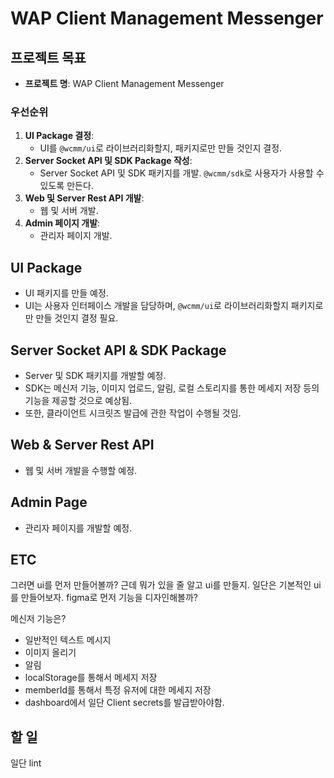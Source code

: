 # WAP Client Management Messenger

## 프로젝트 목표

- **프로젝트 명**: WAP Client Management Messenger

### 우선순위

1. **UI Package 결정**:
   - UI를 `@wcmm/ui`로 라이브러리화할지, 패키지로만 만들 것인지 결정.
2. **Server Socket API 및 SDK Package 작성**:
   - Server Socket API 및 SDK 패키지를 개발. `@wcmm/sdk`로 사용자가 사용할 수 있도록 만든다.
3. **Web 및 Server Rest API 개발**:
   - 웹 및 서버 개발.
4. **Admin 페이지 개발**:
   - 관리자 페이지 개발.

## UI Package

- UI 패키지를 만들 예정.
- UI는 사용자 인터페이스 개발을 담당하며, `@wcmm/ui`로 라이브러리화할지 패키지로만 만들 것인지 결정 필요.

## Server Socket API & SDK Package

- Server 및 SDK 패키지를 개발할 예정.
- SDK는 메신저 기능, 이미지 업로드, 알림, 로컬 스토리지를 통한 메세지 저장 등의 기능을 제공할 것으로 예상됨.
- 또한, 클라이언트 시크릿즈 발급에 관한 작업이 수행될 것임.

## Web & Server Rest API

- 웹 및 서버 개발을 수행할 예정.

## Admin Page

- 관리자 페이지를 개발할 예정.

## ETC

그러면 ui를 먼저 만들어볼까? 근데 뭐가 있을 줄 알고 ui를 만들지. 일단은 기본적인 ui를 만들어보자.
figma로 먼저 기능을 디자인해볼까?

메신저 기능은?

- 일반적인 텍스트 메시지
- 이미지 올리기
- 알림
- localStorage를 통해서 메세지 저장
- memberId를 통해서 특정 유저에 대한 메세지 저장
- dashboard에서 일단 Client secrets를 발급받아야함.

## 할 일

일단 lint
